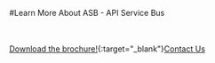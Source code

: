 #Learn More About ASB - API Service Bus

<br/><br/>
[Download the brochure!](articles/products/asb.md/calltoaction.md/asbbrochure.en.pdf){:target="_blank"}[Contact Us]({{#makeLink}}./productinquiries.html?article_path=./company/productinquiries.md&menu_path=/{{/makeLink}})

